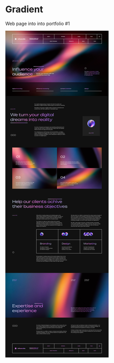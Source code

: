 # Gradient
Web page into into portfolio #1

![Web Page Image](https://github.com/wakeupwakeupwakeup/Gradient/blob/9f55ad9cf8927178a47194e2727d58d21227fa93/screen.png)

